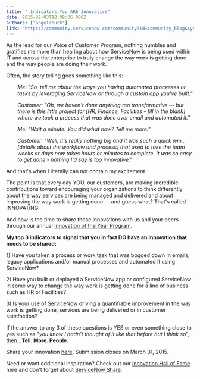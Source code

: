 ```yaml
---
title: " Indicators You ARE Innovative"
date: 2015-02-03T18:09:36.000Z
authors: ["angelaburk"]
link: "https://community.servicenow.com/community?id=community_blog&sys_id=f78caae1dbd0dbc01dcaf3231f96195b"
---
```

<p class="p1">As the lead for our Voice of Customer Program, nothing humbles and gratifies me more than hearing about how ServiceNow is being used within IT and across the enterprise to truly change the way work is getting done and the way people are doing their work.</p><p class="p2"></p><p class="p1">Often, the story telling goes something like this:</p><p class="p2"></p><p class="p1" style="padding-left: 30px;"><em>Me: "So, tell me about the ways you having automated processes or tasks by leveraging ServiceNow or through a custom app you've built."</em></p><p class="p2" style="padding-left: 30px;"></p><p class="p1" style="padding-left: 30px;"><em>Customer: "Oh, we haven't done anything too transformative — but there is this little project for [HR, Finance, Facilities - fill in the blank] where we took a process that was done over email and automated it."</em></p><p class="p2" style="padding-left: 30px;"></p><p class="p1" style="padding-left: 30px;"><em>Me: "Wait a minute. You did what now? Tell me more."</em></p><p class="p2" style="padding-left: 30px;"></p><p class="p1" style="padding-left: 30px;"><em>Customer: "Well, it's really nothing big and it was such a quick win…[details about the workflow and process] that used to take the team weeks or days now takes hours or minutes to complete. It was so easy to get done - nothing I'd say is too innovative."</em></p><p class="p2"></p><p class="p1">And that's when I literally can not contain my excitement.</p><p class="p2"></p><p class="p1">The point is that every day YOU, our customers, are making incredible contributions toward encouraging your organizations to think differently about the way services are being managed and delivered and about improving the way work is getting done — and guess what? That's called INNOVATING.</p><p class="p2"></p><p class="p1">And now is the time to share those innovations with us and your peers through our annual <a title="" _jive_internal="true" href="/community/knowledge-user-conference/knowledge15/content-programs/innovation">Innovation of the Year Program</a>.</p><p class="p2"></p><p class="p3"><strong>My top 3 indicators to signal that you in fact DO have an Innovation that needs to be shared:</strong></p><p class="p2"></p><p class="p1">1) Have you taken a process or work task that was bogged down in emails, legacy applications and/or manual processes and automated it using ServiceNow?</p><p class="p2"></p><p class="p1">2) Have you built or deployed a ServiceNow app or configured ServiceNow in some way to change the way work is getting done for a line of business such as HR or Facilities?</p><p class="p2"></p><p class="p1">3) Is your use of ServiceNow driving a quantifiable improvement in the way work is getting done, services are being delivered or in customer satisfaction?</p><p class="p2"></p><p class="p1">If the answer to any 3 of these questions is YES or even something close to yes such as "<em>you know I hadn't thought of it like that before but I think so</em>", then...<span class="s2"><strong>Tell. More. People. </strong></span></p><p class="p2"></p><p class="p1">Share your innovation <a title="" _jive_internal="true" href="/community/knowledge-user-conference/knowledge15/content-programs/innovation">here</a>. Submission closes on March 31, 2015.</p><p class="p2"></p><p class="p1">Need or want additional inspiration? Check out our <a title="w.servicenow.com/innovation.html" href="http://www.servicenow.com/innovation.html">Innovation Hall of Fame</a> here and don't forget about <a title="hare.servicenow.com/app.do#/category/all?startRow=0&sort_parameter=title&filter=" href="https://share.servicenow.com/app.do#/category/all?startRow=0&amp;sort_parameter=title&amp;filter=">ServiceNow Share</a>.</p>